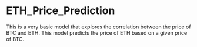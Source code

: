 # ETH_Price_Prediction

This is a very basic model that explores the correlation between the price of BTC and ETH. This model predicts the price of ETH based on a given price of BTC.
